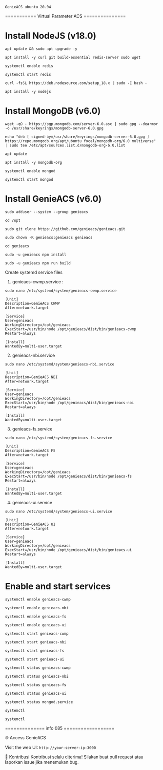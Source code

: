 `GenieACS ubuntu 20.04`

=========== Virtual Parameter ACS ===============

# Install NodeJS (v18.0)
```
apt update && sudo apt upgrade -y
```
```
apt install -y curl git build-essential redis-server sudo wget
```
```
systemctl enable redis
```
```
systemctl start redis
```
```
curl -fsSL https://deb.nodesource.com/setup_18.x | sudo -E bash -
```
```
apt install -y nodejs
```
# Install MongoDB (v6.0)
```
wget -qO - https://pgp.mongodb.com/server-6.0.asc | sudo gpg --dearmor -o /usr/share/keyrings/mongodb-server-6.0.gpg
```
```
echo "deb [ signed-by=/usr/share/keyrings/mongodb-server-6.0.gpg ] https://repo.mongodb.org/apt/ubuntu focal/mongodb-org/6.0 multiverse" | sudo tee /etc/apt/sources.list.d/mongodb-org-6.0.list
```
```
apt update
```
```
apt install -y mongodb-org
```
```
systemctl enable mongod
```
```
systemctl start mongod
```
# Install GenieACS (v6.0)
```
sudo adduser --system --group genieacs
```
```
cd /opt
```
```
sudo git clone https://github.com/genieacs/genieacs.git
```
```
sudo chown -R genieacs:genieacs genieacs
```
```
cd genieacs
```
```
sudo -u genieacs npm install
```
```
sudo -u genieacs npm run build
```
Create systemd service files
1. genieacs-cwmp.service :
```
sudo nano /etc/systemd/system/genieacs-cwmp.service
```
```
[Unit]
Description=GenieACS CWMP
After=network.target

[Service]
User=genieacs
WorkingDirectory=/opt/genieacs
ExecStart=/usr/bin/node /opt/genieacs/dist/bin/genieacs-cwmp
Restart=always

[Install]
WantedBy=multi-user.target
```
2. genieacs-nbi.service
```
sudo nano /etc/systemd/system/genieacs-nbi.service
```
```
[Unit]
Description=GenieACS NBI
After=network.target

[Service]
User=genieacs
WorkingDirectory=/opt/genieacs
ExecStart=/usr/bin/node /opt/genieacs/dist/bin/genieacs-nbi
Restart=always

[Install]
WantedBy=multi-user.target
```
3. genieacs-fs.service
```
sudo nano /etc/systemd/system/genieacs-fs.service
```
```
[Unit]
Description=GenieACS FS
After=network.target

[Service]
User=genieacs
WorkingDirectory=/opt/genieacs
ExecStart=/usr/bin/node /opt/genieacs/dist/bin/genieacs-fs
Restart=always

[Install]
WantedBy=multi-user.target
```
4. genieacs-ui.service
```
sudo nano /etc/systemd/system/genieacs-ui.service
```
```
[Unit]
Description=GenieACS UI
After=network.target

[Service]
User=genieacs
WorkingDirectory=/opt/genieacs
ExecStart=/usr/bin/node /opt/genieacs/dist/bin/genieacs-ui
Restart=always

[Install]
WantedBy=multi-user.target
```
# Enable and start services
```
systemctl enable genieacs-cwmp
```
```
systemctl enable genieacs-nbi
```
```
systemctl enable genieacs-fs
```
```
systemctl enable genieacs-ui
```
```
systemctl start genieacs-cwmp
```
```
systemctl start genieacs-nbi
```
```
systemctl start genieacs-fs
```
```
systemctl start genieacs-ui
```
```
systemctl status genieacs-cwmp
```
```
systemctl status genieacs-nbi
```
```
systemctl status genieacs-fs
```
```
systemctl status genieacs-ui
```
```
systemctl status mongod.service
```
```
systemctl
```
```
systemctl
```


============== info 085 ==================

🌐 Access GenieACS

Visit the web UI: `http://your-server-ip:3000`

🤝 Kontribusi
Kontribusi selalu diterima! Silakan buat pull request atau laporkan issue jika menemukan bug.
